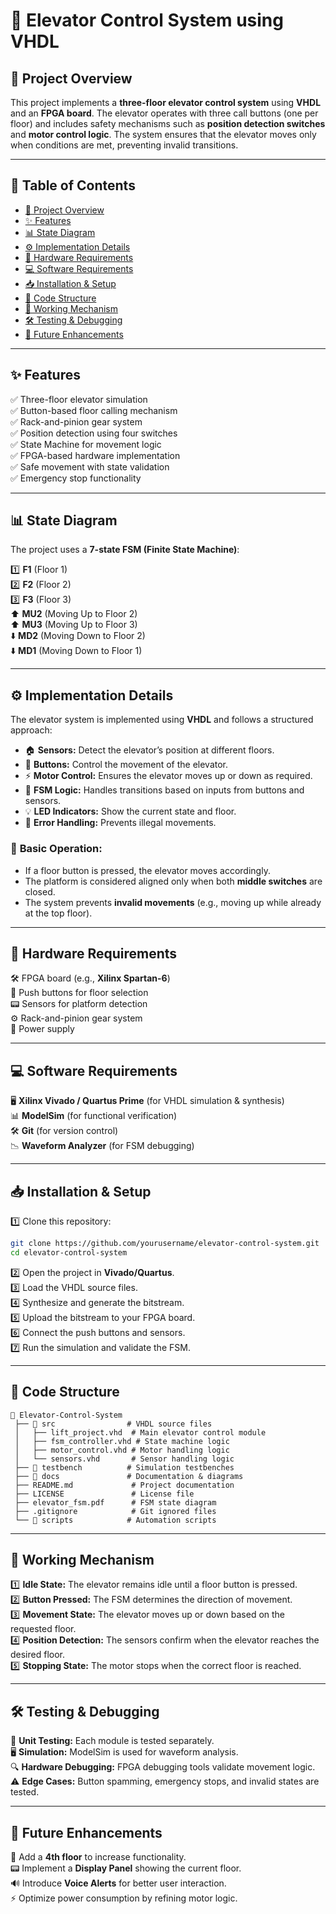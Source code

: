 # 🚀 **Elevator Control System using VHDL**

## 📌 **Project Overview**
This project implements a **three-floor elevator control system** using **VHDL** and an **FPGA board**. The elevator operates with three call buttons (one per floor) and includes safety mechanisms such as **position detection switches** and **motor control logic**. The system ensures that the elevator moves only when conditions are met, preventing invalid transitions.

---
## 📜 **Table of Contents**
- [🚀 Project Overview](#-project-overview)
- [✨ Features](#-features)
- [📊 State Diagram](#-state-diagram)
- [⚙️ Implementation Details](#-implementation-details)
- [🔌 Hardware Requirements](#-hardware-requirements)
- [💻 Software Requirements](#-software-requirements)
- [📥 Installation & Setup](#-installation--setup)
- [📂 Code Structure](#-code-structure)
- [🔄 Working Mechanism](#-working-mechanism)
- [🛠️ Testing & Debugging](#-testing--debugging)
- [🚀 Future Enhancements](#-future-enhancements)

---
## ✨ **Features**
✅ Three-floor elevator simulation  
✅ Button-based floor calling mechanism  
✅ Rack-and-pinion gear system  
✅ Position detection using four switches  
✅ State Machine for movement logic  
✅ FPGA-based hardware implementation  
✅ Safe movement with state validation  
✅ Emergency stop functionality  

---
## 📊 **State Diagram**
The project uses a **7-state FSM (Finite State Machine)**:

1️⃣ **F1** (Floor 1)  
2️⃣ **F2** (Floor 2)  
3️⃣ **F3** (Floor 3)  
⬆️ **MU2** (Moving Up to Floor 2)  
⬆️ **MU3** (Moving Up to Floor 3)  
⬇️ **MD2** (Moving Down to Floor 2)  
⬇️ **MD1** (Moving Down to Floor 1)  

---
## ⚙️ **Implementation Details**
The elevator system is implemented using **VHDL** and follows a structured approach:
- 🏠 **Sensors:** Detect the elevator’s position at different floors.
- 🔘 **Buttons:** Control the movement of the elevator.
- ⚡ **Motor Control:** Ensures the elevator moves up or down as required.
- 🔄 **FSM Logic:** Handles transitions based on inputs from buttons and sensors.
- 💡 **LED Indicators:** Show the current state and floor.
- 🚨 **Error Handling:** Prevents illegal movements.

### 🎯 **Basic Operation:**
- If a floor button is pressed, the elevator moves accordingly.
- The platform is considered aligned only when both **middle switches** are closed.
- The system prevents **invalid movements** (e.g., moving up while already at the top floor).

---
## 🔌 **Hardware Requirements**
🛠️ FPGA board (e.g., **Xilinx Spartan-6**)  
🔘 Push buttons for floor selection  
📟 Sensors for platform detection  
⚙️ Rack-and-pinion gear system  
🔌 Power supply  

---
## 💻 **Software Requirements**
🖥️ **Xilinx Vivado / Quartus Prime** (for VHDL simulation & synthesis)  
📊 **ModelSim** (for functional verification)  
🛠️ **Git** (for version control)  
📉 **Waveform Analyzer** (for FSM debugging)  

---
## 📥 **Installation & Setup**
1️⃣ Clone this repository:
   ```sh
   git clone https://github.com/yourusername/elevator-control-system.git
   cd elevator-control-system
   ```
2️⃣ Open the project in **Vivado/Quartus**.  
3️⃣ Load the VHDL source files.  
4️⃣ Synthesize and generate the bitstream.  
5️⃣ Upload the bitstream to your FPGA board.  
6️⃣ Connect the push buttons and sensors.  
7️⃣ Run the simulation and validate the FSM.  

---
## 📂 **Code Structure**
```
📂 Elevator-Control-System
 ├── 📂 src                # VHDL source files
 │   ├── lift_project.vhd  # Main elevator control module
 │   ├── fsm_controller.vhd # State machine logic
 │   ├── motor_control.vhd # Motor handling logic
 │   └── sensors.vhd       # Sensor handling logic
 ├── 📂 testbench          # Simulation testbenches
 ├── 📂 docs               # Documentation & diagrams
 ├── README.md             # Project documentation
 ├── LICENSE               # License file
 ├── elevator_fsm.pdf      # FSM state diagram
 ├── .gitignore            # Git ignored files
 └── 📂 scripts            # Automation scripts
```

---
## 🔄 **Working Mechanism**
1️⃣ **Idle State:** The elevator remains idle until a floor button is pressed.  
2️⃣ **Button Pressed:** The FSM determines the direction of movement.  
3️⃣ **Movement State:** The elevator moves up or down based on the requested floor.  
4️⃣ **Position Detection:** The sensors confirm when the elevator reaches the desired floor.  
5️⃣ **Stopping State:** The motor stops when the correct floor is reached.  

---
## 🛠️ **Testing & Debugging**
🧪 **Unit Testing:** Each module is tested separately.  
🖥️ **Simulation:** ModelSim is used for waveform analysis.  
🔍 **Hardware Debugging:** FPGA debugging tools validate movement logic.  
⚠️ **Edge Cases:** Button spamming, emergency stops, and invalid states are tested.  

---
## 🚀 **Future Enhancements**
📶 Add a **4th floor** to increase functionality.  
📟 Implement a **Display Panel** showing the current floor.  
🔊 Introduce **Voice Alerts** for better user interaction.  
⚡ Optimize power consumption by refining motor logic.  

